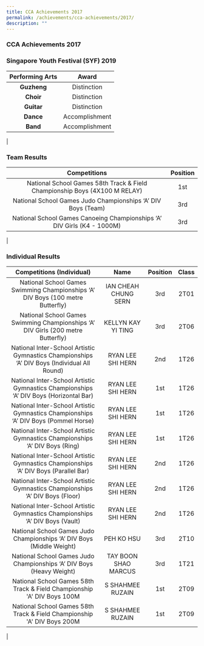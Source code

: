 ```yaml
---
title: CCA Achievements 2017
permalink: /achievements/cca-achievements/2017/
description: ""
---
```

### **CCA Achievements 2017**
### **Singapore Youth Festival (SYF) 2019**

| Performing Arts | Award |
|:---:|:---:|
| **Guzheng** | Distinction |
| **Choir** | Distinction |
| **Guitar** | Distinction |
| **Dance** | Accomplishment |
| **Band** | Accomplishment  |
|

### **Team Results**

| Competitions | Position |
|:---:|:---:|
|  National School Games 58th  Track & Field Championship Boys (4X100 M RELAY)  |  1st |
| National School Games Judo Championships ‘A’ DIV Boys (Team) | 3rd |
| National School Games Canoeing Championships ‘A’ DIV  Girls (K4 - 1000M) | 3rd |
|

### **Individual Results**

| Competitions (Individual) |  Name | Position | Class |
|:---:|:---:|:---:|:---:|
| National School Games Swimming Championships ‘A’ DIV Boys (100 metre Butterfly) | IAN CHEAH CHUNG SERN | 3rd | 2T01 |
| National School Games Swimming Championships ‘A’ DIV Girls (200 metre Butterfly) | KELLYN KAY YI TING | 3rd | 2T06 |
| National Inter-School Artistic Gymnastics Championships ‘A’ DIV  Boys (Individual All Round)  | RYAN LEE SHI HERN | 2nd | 1T26 |
| National Inter-School Artistic Gymnastics Championships ‘A’ DIV Boys (Horizontal Bar)  | RYAN LEE SHI HERN | 1st | 1T26 |
| National Inter-School Artistic Gymnastics Championships ‘A’ DIV Boys (Pommel Horse)  | RYAN LEE SHI HERN | 1st | 1T26 |
| National Inter-School Artistic Gymnastics Championships ‘A’ DIV Boys (Ring)  | RYAN LEE SHI HERN | 1st | 1T26 |
| National Inter-School Artistic Gymnastics Championships ‘A’ DIV Boys (Parallel Bar)  | RYAN LEE SHI HERN | 2nd | 1T26 |
| National Inter-School Artistic Gymnastics Championships ‘A’ DIV Boys (Floor)  | RYAN LEE SHI HERN | 2nd | 1T26 |
| National Inter-School Artistic Gymnastics Championships ‘A’ DIV Boys (Vault)  | RYAN LEE SHI HERN | 2nd | 1T26 |
| National School Games Judo Championships ‘A’ DIV Boys (Middle Weight) | PEH KO HSU | 3rd | 2T10 |
| National School Games Judo Championships ‘A’ DIV Boys (Heavy Weight) | TAY BOON SHAO MARCUS | 3rd | 1T21 |
| National School Games 58th Track & Field Championship 'A' DIV Boys 100M | S SHAHMEE RUZAIN | 1st | 2T09 |
| National School Games 58th Track & Field Championship 'A' DIV Boys 200M | S SHAHMEE RUZAIN | 1st | 2T09 |
|